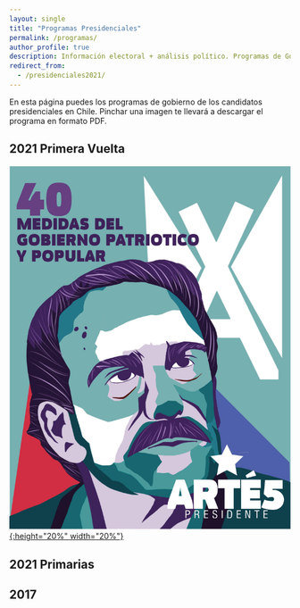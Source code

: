 ```yaml
---
layout: single
title: "Programas Presidenciales"
permalink: /programas/
author_profile: true
description: Información electoral + análisis político. Programas de Gobierno.
redirect_from:
  - /presidenciales2021/
---
```


En esta página puedes los programas de gobierno de los candidatos presidenciales en Chile. Pinchar una imagen te llevará a descargar el programa en formato PDF.

## 2021 Primera Vuelta

[![Artes](/images/programas/2021_Artes.png){:height="20%" width="20%"}](https://github.com/tresquintos/programas/raw/main/2021%20-%20Artes%20(20211101).pdf)

## 2021 Primarias


## 2017
